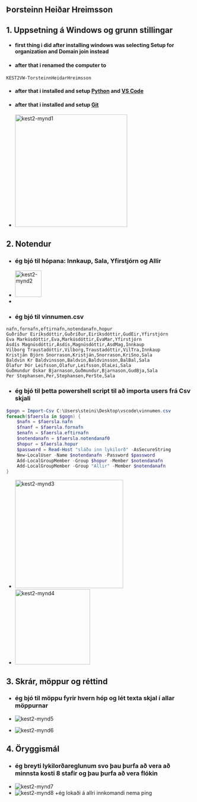 ## Þorsteinn Heiðar Hreimsson


## 1. Uppsetning á Windows og grunn stillingar
* #### first thing i did after installing windows was selecting Setup for organization and Domain join instead
* #### after that i renamed the computer to
```
KEST2VW-TorsteinnHeidarHreimsson
```
* #### after that i installed and setup [Python](https://www.python.org/downloads/) and [VS Code](https://code.visualstudio.com/)

* #### after that i installed and setup [Git](https://git-scm.com/)
* <img width="302" alt="kest2-mynd1" src="https://github.com/user-attachments/assets/1b06a5a9-1bd8-4392-a87d-689073ba12bf" />


  
## 2. Notendur
* ### ég bjó til hópana: Innkaup, Sala, Yfirstjórn og Allir
* <img width="71" alt="kest2-mynd2" src="https://github.com/user-attachments/assets/24246454-c59b-4901-a822-2de828dea08f" />
*
* ### ég bjó til vinnumen.csv
```
nafn,fornafn,eftirnafn,notendanafn,hopur
Guðríður Eiríksdóttir,Guðríður,Eiríksdóttir,GudEir,Yfirstjórn
Eva Markúsdóttir,Eva,Markúsdóttir,EvaMar,Yfirstjórn
Ásdís Magnúsdóttir,Ásdís,Magnúsdóttir,AsdMag,Innkaup
Vilborg Traustadóttir,Vilborg,Traustadóttir,VilTra,Innkaup
Kristján Björn Snorrason,Kristján,Snorrason,KriSno,Sala
Baldvin Kr Baldvinsson,Baldvin,Baldvinsson,BalBal,Sala
Ólafur Þór Leifsson,Ólafur,Leifsson,OlaLei,Sala
Guðmundur Óskar Bjarnason,Guðmundur,Bjarnason,GudBja,Sala
Per Stephansen,Per,Stephansen,PerSte,Sala
```
* ### ég bjó til þetta powershell script til að importa users frá Csv skjali

```powershell
$gogn = Import-Csv C:\Users\steini\Desktop\vscode\vinnumen.csv
foreach($faersla in $gogn) {
    $nafn = $faersla.nafn
    $fnanf = $faersla.fornafn
    $enafn = $faersla.eftirnafn
    $notendanafn = $faersla.notendanaf0
    $hopur = $faersla.hopur
    $password = Read-Host "sláðu inn lykilorð" -AsSecureString
    New-LocalUser -Name $notendanafn -Password $password 
    Add-LocalGroupMember -Group $hopur -Member $notendanafn
    Add-LocalGroupMember -Group "Allir" -Member $notendanafn
}
```
* <img width="291" alt="kest2-mynd3" src="https://github.com/user-attachments/assets/83368e8d-98c4-4b1c-8a46-edadb196ce5c" />

* <img width="202" alt="kest2-mynd4" src="https://github.com/user-attachments/assets/73a5b190-91a9-4af3-a5f5-db701645e263" />

## 3. Skrár, möppur og réttind

* ### ég bjó til möppu fyrir hvern hóp og lét texta skjal í allar möppurnar

* ![kest2-mynd5](https://github.com/user-attachments/assets/034fddf8-4ac5-4a18-9f5f-48f9df9ecca9)

* ![kest2-mynd6](https://github.com/user-attachments/assets/6b129950-9adc-4b2f-a34c-e5917462d18a)

## 4. Öryggismál

* ### ég breyti lykilorðareglunum svo þau þurfa að vera að minnsta kosti 8 stafir og þau þurfa að vera flókin
* ![kest2-mynd7](https://github.com/user-attachments/assets/160847bb-454a-41c6-b0c5-161435ca5597)
* ![kest2-mynd8](https://github.com/user-attachments/assets/9f114355-5edb-488b-8993-24f2060ac9c5)
  +ég lokaði á allri innkomandi nema ping












